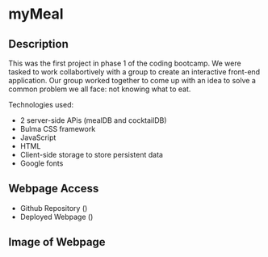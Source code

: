 # myMeal 

## Description

This was the first project in phase 1 of the coding bootcamp. We were tasked to work collabortively with a group to create an interactive front-end application. Our group worked together to come up with an idea to solve a common problem we all face: not knowing what to eat. 

Technologies used:
- 2 server-side APis (mealDB and cocktailDB)
- Bulma CSS framework
- JavaScript
- HTML
- Client-side storage to store persistent data
- Google fonts

## Webpage Access
 - Github Repository ()
 - Deployed Webpage ()

## Image of Webpage



